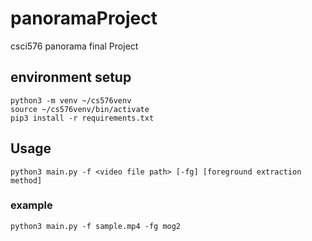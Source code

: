 # panoramaProject
csci576 panorama final Project

## environment setup
```python3 -m venv ~/cs576venv```\
```source ~/cs576venv/bin/activate```\
```pip3 install -r requirements.txt```

## Usage
```python3 main.py -f <video file path> [-fg] [foreground extraction method]```
### example
```python3 main.py -f sample.mp4 -fg mog2```